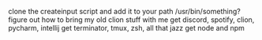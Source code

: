 clone the createinput script and add it to your path /usr/bin/something?
figure out how to bring my old clion stuff with me
get discord, spotify, clion, pycharm, intellij
get terminator, tmux, zsh, all that jazz
get node and npm
